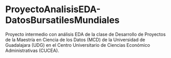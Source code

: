 # ProyectoAnalisisEDA-DatosBursatilesMundiales
Proyecto intermedio con análisis EDA de la clase de Desarrollo de Proyectos de la Maestría en Ciencia de los Datos (MCD) de la Universidad de Guadalajara (UDG) en el Centro Universitario de Ciencias Económico Administrativas (CUCEA).
